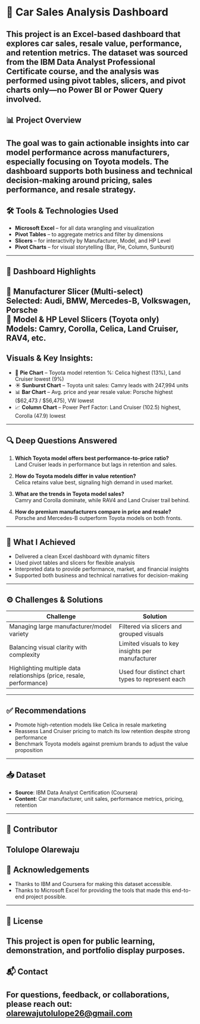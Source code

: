 # 🚗 Car Sales Analysis Dashboard  
This project is an Excel-based dashboard that explores car sales, resale value, performance, and retention metrics. The dataset was sourced from the IBM Data Analyst Professional Certificate course, and the analysis was performed using pivot tables, slicers, and pivot charts only—no Power BI or Power Query involved.
---
## 📊 Project Overview  
The goal was to gain actionable insights into car model performance across manufacturers, especially focusing on Toyota models. The dashboard supports both business and technical decision-making around pricing, sales performance, and resale strategy.
---
## 🛠 Tools & Technologies Used  
- **Microsoft Excel** – for all data wrangling and visualization  
- **Pivot Tables** – to aggregate metrics and filter by dimensions  
- **Slicers** – for interactivity by Manufacturer, Model, and HP Level  
- **Pivot Charts** – for visual storytelling (Bar, Pie, Column, Sunburst)
---
## 📌 Dashboard Highlights  
🔹 **Manufacturer Slicer (Multi-select)**  
Selected: Audi, BMW, Mercedes-B, Volkswagen, Porsche  
🔹 **Model & HP Level Slicers (Toyota only)**  
Models: Camry, Corolla, Celica, Land Cruiser, RAV4, etc.
---
## **Visuals & Key Insights:**  
- 🧩 **Pie Chart** – Toyota model retention %: Celica highest (13%), Land Cruiser lowest (9%)  
- ☀️ **Sunburst Chart** – Toyota unit sales: Camry leads with 247,994 units  
- 📊 **Bar Chart** – Avg. price and year resale value: Porsche highest ($62,473 / $56,475), VW lowest  
- 📈 **Column Chart** – Power Perf Factor: Land Cruiser (102.5) highest, Corolla (47.9) lowest
---
## 🔍 Deep Questions Answered  
1. **Which Toyota model offers best performance-to-price ratio?**  
   Land Cruiser leads in performance but lags in retention and sales.

2. **How do Toyota models differ in value retention?**  
   Celica retains value best, signaling high demand in used market.

3. **What are the trends in Toyota model sales?**  
   Camry and Corolla dominate, while RAV4 and Land Cruiser trail behind.

4. **How do premium manufacturers compare in price and resale?**  
   Porsche and Mercedes-B outperform Toyota models on both fronts.
---
## 🚀 What I Achieved  
- Delivered a clean Excel dashboard with dynamic filters  
- Used pivot tables and slicers for flexible analysis  
- Interpreted data to provide performance, market, and financial insights  
- Supported both business and technical narratives for decision-making
---
## ⚙️ Challenges & Solutions  
| Challenge | Solution |  
|----------|----------|  
| Managing large manufacturer/model variety | Filtered via slicers and grouped visuals |  
| Balancing visual clarity with complexity | Limited visuals to key insights per manufacturer |  
| Highlighting multiple data relationships (price, resale, performance) | Used four distinct chart types to represent each |
---
## ✅ Recommendations  
- Promote high-retention models like Celica in resale marketing  
- Reassess Land Cruiser pricing to match its low retention despite strong performance  
- Benchmark Toyota models against premium brands to adjust the value proposition
---
## 📥 Dataset  
- **Source**: IBM Data Analyst Certification (Coursera)  
- **Content**: Car manufacturer, unit sales, performance metrics, pricing, retention
---
## 👤 Contributor  
Tolulope Olarewaju
---
## 🙏 Acknowledgements  
- Thanks to IBM and Coursera for making this dataset accessible.
- Thanks to Microsoft Excel for providing the tools that made this end-to-end project possible.
---
## 📜 License  
This project is open for public learning, demonstration, and portfolio display purposes.
---
## 📬 Contact  
For questions, feedback, or collaborations, please reach out: **olarewajutolulope26@gmail.com**
---
